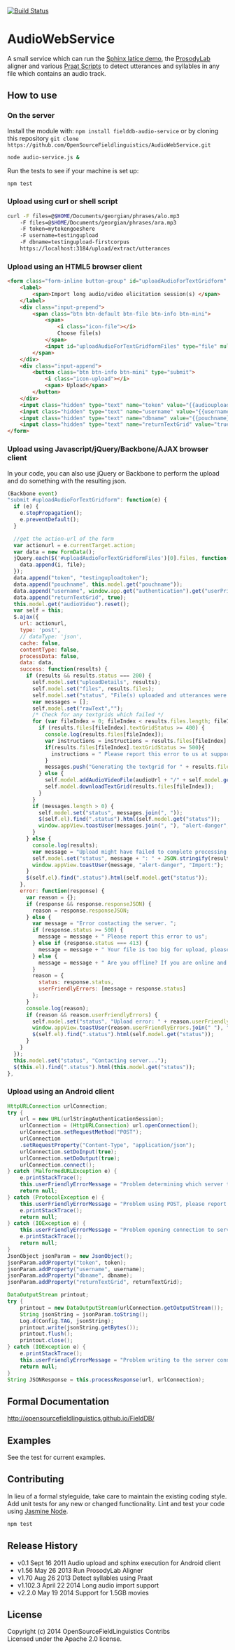 [![Build Status](https://travis-ci.org/OpenSourceFieldlinguistics/AudioWebService.png)](https://travis-ci.org/OpenSourceFieldlinguistics/AudioWebService)
# AudioWebService

A small service which can run the [Sphinx latice demo](https://www.assembla.com/code/sonido/subversion/nodes/7/sphinx4/src/apps/edu/cmu/sphinx/demo/lattice/LatticeDemo.java), the [ProsodyLab](https://github.com/kylebgorman/Prosodylab-Aligner) aligner and various [Praat Scripts](https://github.com/OpenSourceFieldlinguistics/Praat-Scripts) to detect utterances and syllables in any file which contains an audio track. 

## How to use
### On the server
Install the module with: `npm install fielddb-audio-service` or by cloning this repository `git clone https://github.com/OpenSourceFieldlinguistics/AudioWebService.git`

```bash
node audio-service.js &
```

Run the tests to see if your machine is set up:

```bash
npm test
```

### Upload using curl or shell script 

```bash
curl -F files=@$HOME/Documents/georgian/phrases/alo.mp3 
	-F files=@$HOME/Documents/georgian/phrases/ara.mp3 
	-F token=mytokengoeshere 
	-F username=testingupload 
	-F dbname=testingupload-firstcorpus 
	https://localhost:3184/upload/extract/utterances 

```

### Upload using an HTML5 browser client

```html
<form class="form-inline button-group" id="uploadAudioForTextGridform" enctype="multipart/form-data" action="{{audioServerUrl}}/upload/extract/utterances" method="post">
	<label>
		<span>Import long audio/video elicitation session(s) </span>
	</label>
	<div class="input-prepend">
		<span class="btn btn-default btn-file btn-info btn-mini">
			<span>
				<i class="icon-file"></i> 
				Choose file(s)
			</span>
			<input id="uploadAudioForTextGridformFiles" type="file" multiple="true" name="files" value="Audio/Video files to be imported"/>
		</span>
	</div>
	<div class="input-append">
		<button class="btn btn-info btn-mini" type="submit">
			<i class="icon-upload"></i>
			<span> Upload</span>
		</button>
	</div>
	<input class="hidden" type="text" name="token" value="{{audiouploadtoken}}"/>
	<input class="hidden" type="text" name="username" value="{{username}}"/>
	<input class="hidden" type="text" name="dbname" value="{{pouchname}}"/>
	<input class="hidden" type="text" name="returnTextGrid" value="true"/>
</form>
```

### Upload using Javascript/jQuery/Backbone/AJAX browser client

In your code, you can also use jQuery or Backbone to perform the upload and do something with the resulting json.

```js
(Backbone event)
"submit #uploadAudioForTextGridform": function(e) {
  if (e) {
    e.stopPropagation();
    e.preventDefault();
  }

  //get the action-url of the form
  var actionurl = e.currentTarget.action;
  var data = new FormData();
  jQuery.each($('#uploadAudioForTextGridformFiles')[0].files, function(i, file) {
    data.append(i, file);
  });
  data.append("token", "testinguploadtoken");
  data.append("pouchname", this.model.get("pouchname"));
  data.append("username", window.app.get("authentication").get("userPrivate").get("username"));
  data.append("returnTextGrid", true);
  this.model.get("audioVideo").reset();
  var self = this;
  $.ajax({
    url: actionurl,
    type: 'post',
    // dataType: 'json',
    cache: false,
    contentType: false,
    processData: false,
    data: data,
    success: function(results) {
      if (results && results.status === 200) {
        self.model.set("uploadDetails", results);
        self.model.set("files", results.files);
        self.model.set("status", "File(s) uploaded and utterances were extracted.");
        var messages = [];
        self.model.set("rawText","");
        /* Check for any textgrids which failed */
        for (var fileIndex = 0; fileIndex < results.files.length; fileIndex++) {
          if (results.files[fileIndex].textGridStatus >= 400) {
            console.log(results.files[fileIndex]);
            var instructions = instructions = results.files[fileIndex].textGridInfo;
            if(results.files[fileIndex].textGridStatus >= 500){
              instructions = " Please report this error to us at support@lingsync.org ";
            }
            messages.push("Generating the textgrid for " + results.files[fileIndex].fileBaseName + " seems to have failed. "+instructions);
          } else {
            self.model.addAudioVideoFile(audioUrl + "/" + self.model.get("pouchname") + "/" + results.files[fileIndex].fileBaseName + '.mp3');
            self.model.downloadTextGrid(results.files[fileIndex]);
          }
        }
        if (messages.length > 0) {
          self.model.set("status", messages.join(", "));
          $(self.el).find(".status").html(self.model.get("status"));
          window.appView.toastUser(messages.join(", "), "alert-danger", "Import:");
        }
      } else {
        console.log(results);
        var message = "Upload might have failed to complete processing on your file(s). Please report this error to us at support@lingsync.org ";
        self.model.set("status", message + ": " + JSON.stringify(results));
        window.appView.toastUser(message, "alert-danger", "Import:");
      }
      $(self.el).find(".status").html(self.model.get("status"));
    },
    error: function(response) {
      var reason = {};
      if (response && response.responseJSON) {
        reason = response.responseJSON;
      } else {
        var message = "Error contacting the server. ";
        if (response.status >= 500) {
          message = message + " Please report this error to us";
        } else if (response.status === 413) {
          message = message + " Your file is too big for upload, please try using FFMpeg to convert it to an mp3 for upload (you can still use your original video/audio in the app when the utterance chunking is done on an mp3.) ";
        } else {
          message = message + " Are you offline? If you are online and you still recieve this error, please report it to us: ";
        }
        reason = {
          status: response.status,
          userFriendlyErrors: [message + response.status]
        };
      }
      console.log(reason);
      if (reason && reason.userFriendlyErrors) {
        self.model.set("status", "Upload error: " + reason.userFriendlyErrors.join(" "));
        window.appView.toastUser(reason.userFriendlyErrors.join(" "), "alert-danger", "Import:");
        $(self.el).find(".status").html(self.model.get("status"));
      }
    }
  });
  this.model.set("status", "Contacting server...");
  $(this.el).find(".status").html(this.model.get("status"));
},
```

### Upload using an Android client 

```java
HttpURLConnection urlConnection;
try {
	url = new URL(urlStringAuthenticationSession);
	urlConnection = (HttpURLConnection) url.openConnection();
	urlConnection.setRequestMethod("POST");
	urlConnection
	.setRequestProperty("Content-Type", "application/json");
	urlConnection.setDoInput(true);
	urlConnection.setDoOutput(true);
	urlConnection.connect();
} catch (MalformedURLException e) {
	e.printStackTrace();
	this.userFriendlyErrorMessage = "Problem determining which server to contact, please report this error.";
	return null;
} catch (ProtocolException e) {
	this.userFriendlyErrorMessage = "Problem using POST, please report this error.";
	e.printStackTrace();
	return null;
} catch (IOException e) {
	this.userFriendlyErrorMessage = "Problem opening connection to server, please report this error.";
	e.printStackTrace();
	return null;
}
JsonObject jsonParam = new JsonObject();
jsonParam.addProperty("token", token);
jsonParam.addProperty("username", username);
jsonParam.addProperty("dbname", dbname);
jsonParam.addProperty("returnTextGrid", returnTextGrid);

DataOutputStream printout;
try {
	printout = new DataOutputStream(urlConnection.getOutputStream());
	String jsonString = jsonParam.toString();
	Log.d(Config.TAG, jsonString);
	printout.write(jsonString.getBytes());
	printout.flush();
	printout.close();
} catch (IOException e) {
	e.printStackTrace();
	this.userFriendlyErrorMessage = "Problem writing to the server connection.";
	return null;
}
String JSONResponse = this.processResponse(url, urlConnection);

```


## Formal Documentation
http://opensourcefieldlinguistics.github.io/FieldDB/

## Examples
See the test for current examples.


## Contributing
In lieu of a formal styleguide, take care to maintain the existing coding style. Add unit tests for any new or changed functionality. Lint and test your code using [Jasmine Node](http://jasmine.github.io/).

```bash
npm test
```

## Release History
* v0.1 Sept 16 2011 Audio upload and sphinx execution for Android client 
* v1.56 May 26 2013 Run ProsodyLab Aligner 
* v1.70 Aug 26 2013 Detect syllables using Praat 
* v1.102.3 April 22 2014 Long audio import support 
* v2.2.0 May 19 2014 Support for 1.5GB movies 


## License
Copyright (c) 2014 OpenSourceFieldLinguistics Contribs  
Licensed under the Apache 2.0 license.
